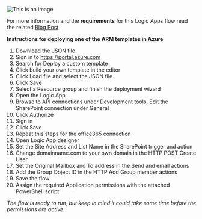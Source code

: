 ![This is an image](https://www.inthecloud247.com/wp-content/uploads/2022/01/Azure-Logic-Apps-GitHub01.png)

For more information and the **requirements** for this Logic Apps flow read the related [Blog Post](https://inthecloud247.com/build-your-own-user-onboarding-automation-entra-id-user-account-creation/)

**Instructions for deploying one of the ARM templates in Azure**

1. Download the JSON file
1. Sign in to https://portal.azure.com
1. Search for Deploy a custom template
1. Click build your own template in the editor
1. Click Load file and select the JSON file.
1. Click Save
1. Select a Resource group and finish the deployment wizard
1. Open the Logic App
1. Browse to API connections under Development tools, Edit the SharePoint connection under General
1. Click Authorize
1. Sign in
1. Click Save
1. Repeat this steps for the office365 connection
1. Open Logic App designer
1. Set the Site Address and List Name in the SharePoint trigger and action
1. Change domainname.com to your own domain in the HTTP POST Create User
1. Set the Original Mailbox and To address in the Send and email actions
1. Add the Group Object ID in the HTTP Add Group member actions
1. Save the flow
1. Assign the required Application permissions with the attached PowerShell script

*The flow is ready to run, but keep in mind it could take some time before the permissions are active.*
